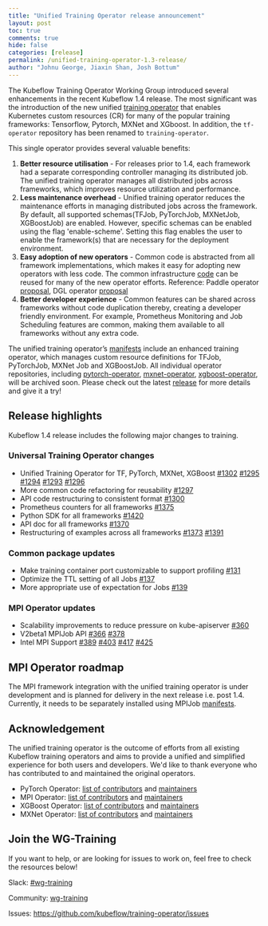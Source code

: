 ```yaml
---
title: "Unified Training Operator release announcement"
layout: post
toc: true
comments: true
hide: false
categories: [release]
permalink: /unified-training-operator-1.3-release/
author: "Johnu George, Jiaxin Shan, Josh Bottum"
---
```


The Kubeflow Training Operator Working Group introduced several enhancements in the recent Kubeflow 1.4 release. The most significant was the introduction of the new unified [training operator](https://github.com/kubeflow/training-operator) that enables Kubernetes custom resources (CR) for many of the popular training frameworks: Tensorflow, Pytorch, MXNet and XGboost. In addition, the `tf-operator` repository has been renamed to `training-operator`.  

This single operator provides several valuable benefits: 

1. **Better resource utilisation** - For  releases prior to 1.4, each framework had a separate corresponding controller managing its distributed job. The unified training operator manages all distributed jobs across frameworks, which improves resource utilization and performance.
2. **Less maintenance overhead** - Unified training operator reduces the maintenance efforts in managing distributed jobs across the framework. By default, all supported schemas(TFJob, PyTorchJob, MXNetJob, XGBoostJob) are enabled. However, specific schemas can be enabled using the flag 'enable-scheme'. Setting this flag enables the user to enable the framework(s) that are necessary for the deployment environment.
3. **Easy adoption of new operators** - Common code is abstracted from all framework implementations, which makes it easy for adopting new operators with less code. The common infrastructure [code](https://github.com/kubeflow/common) can be reused for many of the new operator efforts. Reference: Paddle operator [proposal](https://github.com/kubeflow/community/pull/502), DGL operator [proposal](https://github.com/kubeflow/community/pull/512)
4. **Better developer experience** - Common features can be shared across frameworks without code duplication thereby, creating a developer friendly environment. For example, Prometheus Monitoring and Job Scheduling features are common, making them available to all frameworks without any extra code.

The unified training operator’s [manifests](https://github.com/kubeflow/manifests/tree/v1.4-branch/apps/training-operator/upstream) include an enhanced training operator, which manages custom resource definitions for TFJob, PyTorchJob, MXNet Job and  XGBoostJob. All individual operator repositories, including [pytorch-operator](https://github.com/kubeflow/pytorch-operator), [mxnet-operator](https://github.com/kubeflow/mxnet-operator), [xgboost-operator](https://github.com/kubeflow/xgboost-operator), will be archived soon. Please check out the latest [release](https://github.com/kubeflow/training-operator/releases/tag/v1.3.0) for more details and give it a try! 

## Release highlights

Kubeflow 1.4 release includes the following major changes to training. 

### Universal Training Operator changes

* Unified Training Operator for TF, PyTorch, MXNet, XGBoost [#1302](https://github.com/kubeflow/tf-operator/pull/1302) [#1295](https://github.com/kubeflow/tf-operator/pull/1295) [#1294](https://github.com/kubeflow/tf-operator/pull/1294) [#1293](https://github.com/kubeflow/tf-operator/pull/1293) [#1296](https://github.com/kubeflow/tf-operator/pull/1296)
* More common code refactoring for reusability [#1297](https://github.com/kubeflow/tf-operator/pull/1297)
* API code restructuring to consistent format [#1300](https://github.com/kubeflow/tf-operator/pull/1300)
* Prometheus counters for all frameworks [#1375](https://github.com/kubeflow/tf-operator/pull/1375)
* Python SDK for all frameworks [#1420](https://github.com/kubeflow/tf-operator/pull/1420)
* API doc for all frameworks [#1370](https://github.com/kubeflow/tf-operator/pull/1370)
* Restructuring of examples across all frameworks [#1373](https://github.com/kubeflow/tf-operator/pull/1373) [#1391](https://github.com/kubeflow/tf-operator/pull/1391)

### Common package updates

* Make training container port customizable to support profiling [#131](https://github.com/kubeflow/common/pull/131)
* Optimize the TTL setting of all Jobs [#137](https://github.com/kubeflow/common/pull/137)
* More appropriate use of expectation for Jobs [#139](https://github.com/kubeflow/common/pull/139)


### MPI Operator updates 

* Scalability improvements to reduce pressure on kube-apiserver [#360](https://github.com/kubeflow/mpi-operator/pull/360)
* V2beta1 MPIJob API [#366](https://github.com/kubeflow/mpi-operator/pull/366) [#378](https://github.com/kubeflow/mpi-operator/pull/378)
* Intel MPI Support [#389](https://github.com/kubeflow/mpi-operator/pull/389) [#403](https://github.com/kubeflow/mpi-operator/pull/403) [#417](https://github.com/kubeflow/mpi-operator/pull/417) [#425](https://github.com/kubeflow/mpi-operator/pull/425)

## MPI Operator roadmap

The MPI framework integration with the unified training operator is under development and is planned for delivery in the next release i.e. post 1.4. Currently, it needs to be separately installed using MPIJob [manifests](https://github.com/kubeflow/manifests/tree/v1.4-branch/apps/mpi-job/upstream).

## Acknowledgement

The unified training operator is the outcome of efforts from all existing Kubeflow training operators and aims to provide a unified and simplified experience for both users and developers. We'd like to thank everyone who has contributed to and maintained the original operators.

* PyTorch Operator: [list of contributors](https://github.com/kubeflow/pytorch-operator/graphs/contributors) and [maintainers](https://github.com/kubeflow/pytorch-operator/blob/master/OWNERS)
* MPI Operator: [list of contributors](https://github.com/kubeflow/mpi-operator/graphs/contributors) and [maintainers](https://github.com/kubeflow/mpi-operator/blob/master/OWNERS)
* XGBoost Operator: [list of contributors](https://github.com/kubeflow/xgboost-operator/graphs/contributors) and [maintainers](https://github.com/kubeflow/xgboost-operator/blob/master/OWNERS)
* MXNet Operator: [list of contributors](https://github.com/kubeflow/mxnet-operator/graphs/contributors) and [maintainers](https://github.com/kubeflow/mxnet-operator/blob/master/OWNERS)

## Join the WG-Training 

If you want to help, or are looking for issues to work on, feel free to check the resources below! 

Slack: [#wg-training](https://kubeflow.slack.com/archives/C018N3M6QKB)

Community: [wg-training](https://github.com/kubeflow/community/tree/master/wg-training)

Issues: https://github.com/kubeflow/training-operator/issues

